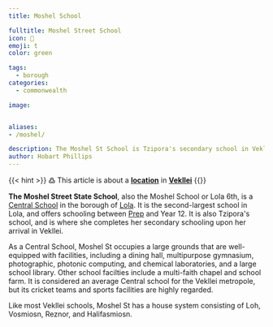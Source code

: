 ```yaml
---
title: Moshel School

fulltitle: Moshel Street School
icon: 📖
emoji: t
color: green

tags:
  - borough
categories:
  - commonwealth

image:


aliases:
- /moshel/

description: The Moshel St School is Tzipora's secondary school in Vekllei.
author: Hobart Phillips
---
```

{{< hint >}}
߷ This article is about a [**location**](/factbook/landscape/places) in [**Vekllei**](/factbook/vekllei/)
{{</hint>}}

**The Moshel Street State School**, also the Moshel School or Lola 6th, is a [Central School](/factbook/society/state/education/#state-schools) in the borough of [Lola](/lola/). It is the second-largest school in Lola, and offers schooling between [Prep](/factbook/society/state/education/#preparatory-school) and Year 12. It is also Tzipora's school, and is where she completes her secondary schooling upon her arrival in Vekllei.

As a Central School, Moshel St occupies a large grounds that are well-equipped with facilities, including a dining hall, multipurpose gymnasium, photographic, photonic computing, and chemical laboratories, and a large school library. Other school facilties include a multi-faith chapel and school farm. It is considered an average Central school for the Vekllei metropole, but its cricket teams and sports facilities are highly regarded.

Like most Vekllei schools, Moshel St has a house system consisting of Loh, Vosmiosn, Reznor, and Halifasmiosn.

